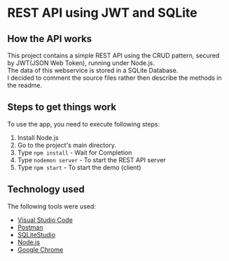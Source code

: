 # REST API using JWT and SQLite

## How the API works

This project contains a simple REST API using the CRUD pattern, secured by JWT(JSON Web Token), running under Node.js.</br>
The data of this webservice is stored in a SQLite Database.</br>
I decided to comment the source files rather then describe the methods in the readme.

## Steps to get things work

To use the app, you need to execute following steps:
1. Install Node.js
2. Go to the project's main directory.
3. Type `npm install` - Wait for Completion
4. Type `nodemon server` - To start the REST API server
5. Type `npm start` - To start the demo (client)

## Technology used

The following tools were used:

- [Visual Studio Code](https://code.visualstudio.com/)
- [Postman](https://www.postman.com/)
- [SQLiteStudio](https://sqlitestudio.pl/)
- [Node.js](https://nodejs.org)
- [Google Chrome](https://www.google.com/chrome/)